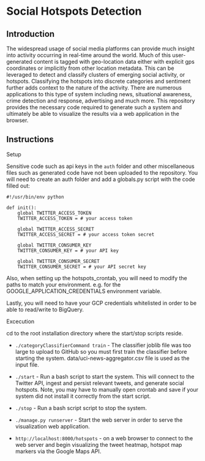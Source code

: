 # Social Hotspots Detection

## Introduction

The widespread usage of social media platforms can provide much insight into activity occurring in real-time around the
world. Much of this user-generated content is tagged with geo-location data either with explicit gps coordinates or
implicitly from other location metadata. This can be leveraged to detect and classify clusters of emerging social activity,
or hotspots. Classifying the hotspots into discrete categories and sentiment further adds context to the nature of the
activity. There are numerous applications to this type of system including news, situational awareness, crime detection
and response, advertising and much more. This repository provides the necessary code required to generate such a system
and ultimately be able to visualize the results via a web application in the browser.

## Instructions

Setup

Sensitive code such as api keys in the `auth` folder and other miscellaneous files such as generated code
have not been uploaded to the repository. You will need to create an auth folder and add a globals.py
script with the code filled out:

```
#!/usr/bin/env python

def init():
    global TWITTER_ACCESS_TOKEN
    TWITTER_ACCESS_TOKEN = # your access token

    global TWITTER_ACCESS_SECRET
    TWITTER_ACCESS_SECRET = # your access token secret

    global TWITTER_CONSUMER_KEY
    TWITTER_CONSUMER_KEY = # your API key

    global TWITTER_CONSUMER_SECRET
    TWITTER_CONSUMER_SECRET = # your API secret key
```

Also, when setting up the hotspots_crontab, you will need to modify the paths to match your environment. e.g. for the
GOOGLE_APPLICATION_CREDENTIALS environment variable.

Lastly, you will need to have your GCP credentials whitelisted in order to be able to read/write to BigQuery.

Excecution

cd to the root installation directory where the start/stop scripts reside.

- `./categoryClassifierCommand train` - The classifier joblib file was too large to upload to GitHub so you must first
train the classifier before starting the system. data/uci-news-aggregator.csv file is used as the input file.

- `./start` - Run a bash script to start the system. This will connect to the Twitter API, ingest and persist relevant tweets,
and generate social hotspots. Note, you may have to manually open crontab and save if your system did not install it
correctly from the start script.

- `./stop` - Run a bash script script to stop the system.

- `./manage.py runserver` - Start the web server in order to serve the visualization web application.

- `http://localhost:8000/hotspots` - on a web browser to connect to the web server and begin visualizing the tweet heatmap,
hotspot map markers via the Google Maps API.
